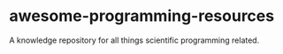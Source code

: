 # awesome-programming-resources
A knowledge repository for all things scientific programming related.
